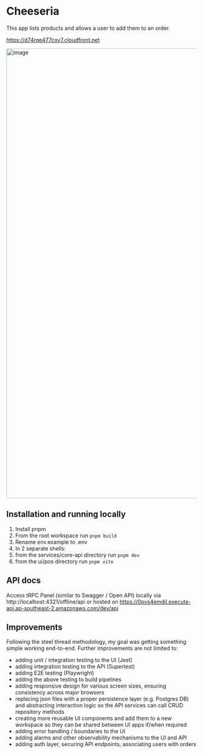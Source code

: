 # Cheeseria

This app lists products and allows a user to add them to an order.

https://d74rqe477cov7.cloudfront.net

<img width="1182" alt="image" src="https://github.com/rorber/cheeseria/assets/19149315/0ad64663-0fe3-4ff1-af59-47b5f8038ae7">

## Installation and running locally

1. Install pnpm
2. From the root workspace run `pnpm build`
3. Rename env.example to .env
4. In 2 separate shells:
  1. from the services/core-api directory run `pnpm dev`
  2. from the ui/pos directory run `pnpm vite`

## API docs

Access tRPC Panel (similar to Swagger / Open API) locally via http://localhost:4321/offline/api or hosted on https://0pvs4emdil.execute-api.ap-southeast-2.amazonaws.com/dev/api

## Improvements

Following the steel thread methodology, my goal was getting something simple working end-to-end. Further improvements are not limited to:
- adding unit / integration testing to the UI (Jest)
- adding integration testing to the API (Supertest)
- adding E2E testing (Playwright)
- adding the above testing to build pipelines
- adding responsive design for various screen sizes, ensuring consistency across major browsers   
- replacing json files with a proper persistence layer (e.g. Postgres DB) and abstracting interaction logic so the API services can call CRUD repository methods
- creating more reusable UI components and add them to a new workspace so they can be shared between UI apps if/when required
- adding error handling / boundaries to the UI
- adding alarms and other observability mechanisms to the UI and API
- adding auth layer, securing API endpoints, associating users with orders
